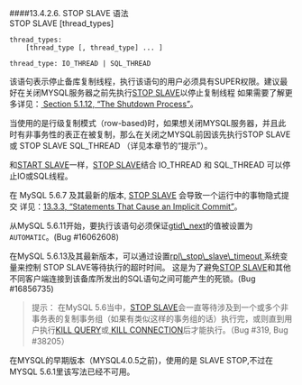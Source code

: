 ####13.4.2.6. STOP SLAVE 语法  
	STOP SLAVE [thread_types]
	
	thread_types:
	    [thread_type [, thread_type] ... ]
	
	thread_type: IO_THREAD | SQL_THREAD  
该语句表示停止备库复制线程，执行该语句的用户必须具有SUPER权限。建议最好在关闭MYSQL服务器之前先执行[STOP SLAVE]()以停止复制线程 如果需要了解更多详见：[ Section 5.1.12, “The Shutdown Process”]()。

当使用的是行级复制模式（row-based)时，如果想关闭MYSQL服务器，并且此时有非事务性的表正在被复制，那么在关闭之MYSQL前因该先执行STOP SLAVE 或 STOP SLAVE SQL\_THREAD （详见本章节的“提示”）。

和[START SLAVE]()一样，[STOP SLAVE]()结合 IO\_THREAD 和 SQL\_THREAD 可以停止IO或SQL线程。

在 MySQL 5.6.7 及其最新的版本, [STOP SLAVE]() 会导致一个运行中的事物隐式提交 详见：[13.3.3, “Statements That Cause an Implicit Commit”]()。

从MySQL 5.6.11开始，要执行该语句必须保证[gtid\\_next]()的值被设置为 `AUTOMATIC`。(Bug #16062608)

在MySQL 5.6.13及其最新版本，可以通过设置[rpl\\_stop\\_slave\\_timeout ]()系统变量来控制 STOP SLAVE等待执行的超时时间。 这是为了避免[STOP SLAVE]()和其他不同客户端连接到该备库所发出的SQL语句之间可能产生的死锁。(Bug #16856735)

>提示：
>在MySQL 5.6当中，[STOP SLAVE]()会一直等待涉及到一个或多个非事务表的复制事务组（如果有类似这样的事务组的话）执行完，或则直到用户执行[KILL QUERY]()或[ KILL CONNECTION]()后才能执行。（Bug #319, Bug #38205）  

在MYSQL的早期版本（MYSQL4.0.5之前)，使用的是 SLAVE STOP,不过在MYSQL 5.6.1里该写法已经不可用。